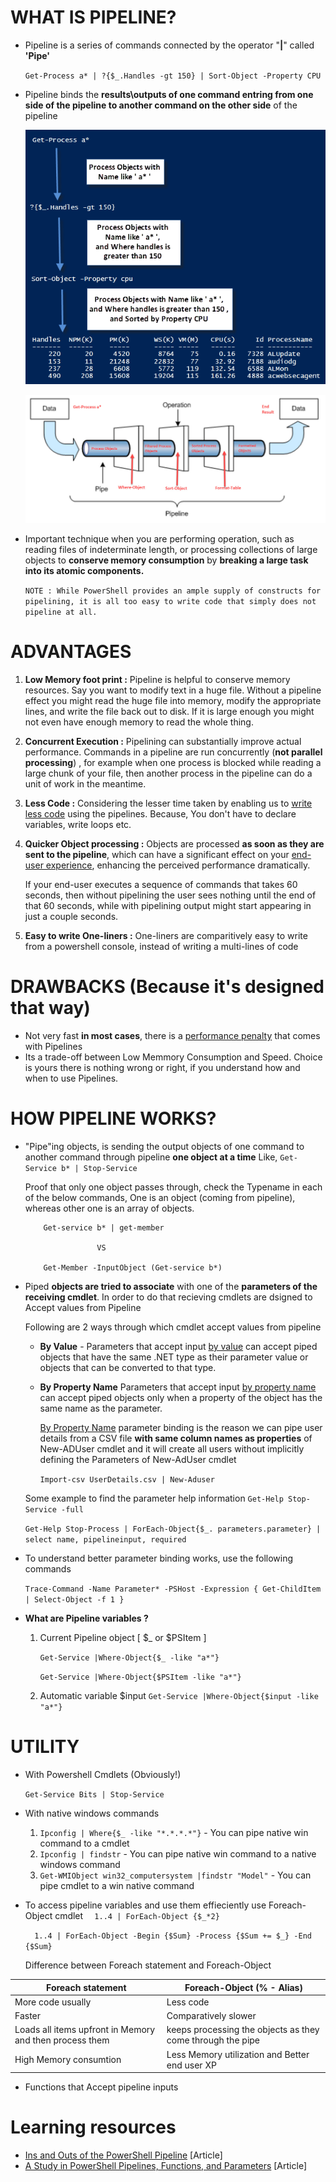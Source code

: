 
# WHAT IS PIPELINE?

* Pipeline is a series of commands connected by the operator "**|**" called **'Pipe'**

    `Get-Process a* | ?{$_.Handles -gt 150} | Sort-Object -Property CPU`

* Pipeline binds the **results\outputs of one command entring from one side of the pipeline to another command on the other side** of the pipeline
    
    ![Example](./Images/PipelineExample.png?raw=true)

    ![Picture](./Images/PictorialView.jpg?raw=true)

* Important technique when you are performing operation, such as reading files of indeterminate length, 
    or processing collections of large objects to **conserve memory consumption** by **breaking a large task into its atomic components.**

   `NOTE : While PowerShell provides an ample supply of constructs for pipelining, it is all too easy to write code that simply does not pipeline at all.`


# ADVANTAGES

1.  **Low Memory foot print :** Pipeline is helpful to conserve memory resources. Say you want to modify text in a huge file. Without a pipeline effect you might read the huge file into memory, modify the appropriate lines, and write the file back out to disk. If it is large enough you might not even have enough memory to read the whole thing.

2.  **Concurrent Execution :** Pipelining can substantially improve actual performance. 
    Commands in a pipeline are run concurrently (**not parallel processing**) , for example when one process is blocked while reading a large chunk of your file, then another process in the pipeline can do a unit of work in the meantime.

3.  **Less Code :** Considering the lesser time taken by enabling us to [write less code](./Example1_basic.ps1) using the pipelines. 
    Because, You don't have to declare variables, write loops etc.

4.  **Quicker Object processing :** Objects are processed **as soon as they are sent to the pipeline**, 
    which can have a significant effect on your [end-user experience](./Example3_UserExperience.ps1), enhancing the perceived performance dramatically. 

     If your end-user executes a sequence of commands that takes 60 seconds, then without pipelining the user sees nothing until the end of that 60 seconds, while with pipelining output might start appearing in just a couple seconds.

5.  **Easy to write One-liners :** One-liners are comparitively easy to write from a powershell console, instead of writing a multi-lines of code



# DRAWBACKS (Because it's designed that way)

*   Not very fast **in most cases**, there is a [performance penalty](./Example2_Speed.ps1) that comes with Pipelines
*   Its a trade-off between Low Memmory Consumption and Speed. 
    Choice is yours there is nothing wrong or right, if you understand how and when to use Pipelines.


# HOW PIPELINE WORKS?

*   "Pipe"ing objects, is sending the output objects of one command to another command 
    through pipeline **one object at a time**
    Like, 
            ` Get-Service b* | Stop-Service `

    Proof that only one object passes through, check the Typename in each of the below commands,
    One is an object (coming from pipeline), whereas other one is an array of objects.            
    ```
        Get-service b* | get-member

                    VS 

        Get-Member -InputObject (Get-service b*)
    ```
*   Piped **objects are tried to associate** with one of the **parameters of the receiving cmdlet**.
    In order to do that recieving cmdlets are dsigned to Accept values from Pipeline

    Following are 2 ways through which cmdlet accept values from pipeline
    - **By Value** -
        Parameters that accept input [by value](./Example4_Valuefrompipeline.ps1) can accept piped objects that have the same .NET type as their parameter value or objects that can be converted to that type.
    - **By Property Name**
        Parameters that accept input [by property name](./Example5_ValuebyPropertyName.ps1) can accept piped objects only when a property of the object has the same name as the parameter.

        [By Property Name](./Images/New-aduser.png) parameter binding is the reason we can pipe user details from a CSV file **with same column names as properties** of New-ADUser cmdlet and it will create all users without implicitly defining the Parameters of New-AdUser cmdlet

        `Import-csv UserDetails.csv | New-Aduser`


    Some example to find the parameter help information
    `Get-Help Stop-Service -full`
    
    `Get-Help Stop-Process | ForEach-Object{$_. parameters.parameter} | select name, pipelineinput, required`

*   To understand better parameter binding works, use the following commands

    `Trace-Command -Name Parameter* -PSHost -Expression { Get-ChildItem | Select-Object -f 1 }`

*   **What are Pipeline variables ?**

    1.  Current Pipeline object [ $_ or $PSItem ]
    
        `Get-Service |Where-Object{$_ -like "a*"}`

        `Get-Service |Where-Object{$PSItem -like "a*"}`
    
    2.  Automatic variable $input
        `Get-Service |Where-Object{$input -like "a*"}`

# UTILITY

* With Powershell Cmdlets (Obviously!)

    `Get-Service Bits | Stop-Service`
    
* With native windows commands
    1. `Ipconfig | Where{$_ -like "*.*.*.*"}` - You can pipe native win command to a cmdlet
    2. `Ipconfig | findstr` - You can pipe native win command to a native windows command
    3. `Get-WMIObject win32_computersystem |findstr "Model"` - You can pipe cmdlet to a win native command

* To access pipeline variables and use them effieciently use Foreach-Object cmdlet
    `   1..4 | ForEach-Object {$_*2}    `

    `   1..4 | ForEach-Object -Begin {$Sum} -Process {$Sum += $_} -End {$Sum}   `
    
    Difference between Foreach statement and Foreach-Object

Foreach statement                                          | Foreach-Object (% - Alias)
-----------------------------------------------------------|---------------------------------------------------------------------------
More code usually                                          | Less code
Faster                                                     | Comparatively slower
Loads all items upfront in Memory and then process them    | keeps processing the objects as they come through the pipe
High Memory consumtion                                     | Less Memory utilization and Better end user XP

* Functions that Accept pipeline inputs 
   
# Learning resources

* [Ins and Outs of the PowerShell Pipeline](https://www.simple-talk.com/sysadmin/powershell/ins-and-outs-of-the-powershell-pipeline/) [Article]
* [A Study in PowerShell Pipelines, Functions, and Parameters](https://www.simple-talk.com/dotnet/.net-tools/down-the-rabbit-hole--a-study-in-powershell-pipelines,-functions,-and-parameters/) [Article]



